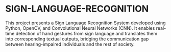 # SIGN-LANGUAGE-RECOGNITION
This project presents a Sign Language Recognition System developed using Python, OpenCV, and Convolutional Neural Networks (CNN). It enables real-time detection of hand gestures from sign language and translates them into corresponding textual outputs, bridging the communication gap between hearing-impaired individuals and the rest of society.  
